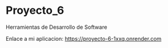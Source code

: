 # Proyecto_6
Herramientas de Desarrollo de Software

Enlace a mi aplicacion:
https://proyecto-6-1xxq.onrender.com
